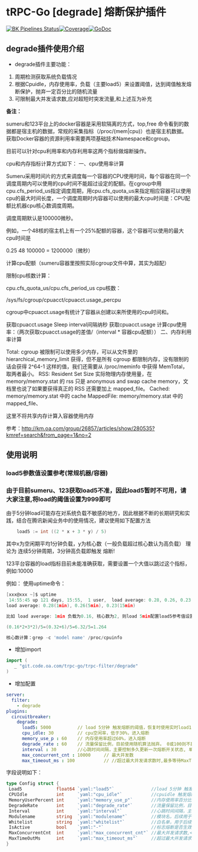 # tRPC-Go [degrade] 熔断保护插件

[![BK Pipelines Status](https://api.bkdevops.qq.com/process/api/external/pipelines/projects/pcgtrpcproject/p-b4b171fff152465397df973569962702/badge?X-DEVOPS-PROJECT-ID=pcgtrpcproject)](http://devops.oa.com:/ms/process/api-html/user/builds/projects/pcgtrpcproject/pipelines/p-b4b171fff152465397df973569962702/latestFinished?X-DEVOPS-PROJECT-ID=pcgtrpcproject)[![Coverage](https://tcoverage.woa.com/api/getCoverage/getTotalImg/?pipeline_id=p-b4b171fff152465397df973569962702)](http://macaron.oa.com/api/coverage/getTotalLink/?pipeline_id=p-b4b171fff152465397df973569962702)[![GoDoc](https://img.shields.io/badge/API%20Docs-GoDoc-green)](http://godoc.oa.com/git.code.oa.com/trpc-go/trpc-filter/degrade)

## degrade插件使用介绍

* degrade插件主要功能：

1. 周期检测获取系统负载情况
2. 根据Cpuidle，内存使用率，负载（主要load5）来设置阈值，达到阈值触发熔断保护，抛弃一定百分比的随机流量
3. 可限制最大并发请求数,应对超短时突发流量,和上述互为补充

**备注：**

sumeru和123平台上的docker容器是采用软隔离的方式，top,free 命令看到的数据都是宿主机的数据，常规的采集指标（/proc/(mem|cpu)）也是宿主机数据。获取Docker容器的资源利用率需要两项基础技术Namespace和cgroup。

目前可以针对cpu利用率和内存利用率这两个指标做熔断操作。

cpu和内存指标计算方式如下：
一、cpu使用率计算

Sumeru采用时间片的方式来调度每一个容器的CPU使用时间，每个容器在同一个调度周期内可以使用的cpu时间不能超过设定的配额。在cgroup中用cpu.cfs_period_us指定调度周期，用cpu.cfs_quota_us来指定相应容器可以使用cpu的最大时间长度，一个调度周期时内容器可以使用的最大cpu时间是：CPU配额比机器cpu核心数调度周期。

调度周期默认是100000微秒。

例如，一个48核的宿主机上有一个25%配额的容器，这个容器可以使用的最大cpu时间是

0.25 48 100000 = 1200000（微秒）

计算cpu配额（sumeru容器里按照实际cgroup文件中算，其实为超配）

限制cpu核数计算：

cpu.cfs_quota_us/cpu.cfs_period_us
cpu核数：

/sys/fs/cgroup/cpuacct/cpuacct.usage_percpu

cgroup中cpuacct.usage有统计了容器从创建以来所使用的cpu时间和。

获取cpuacct.usage
Sleep interval间隔纳秒
获取cpuacct.usage
计算cpu使用率：（两次获取cpuacct.usage的差值/（interval * 容器cpu配额））
二、内存利用率计算

Total: cgroup 被限制可以使用多少内存，可以从文件里的 hierarchical_memory_limit 获得，但不是所有 cgroup 都限制内存，没有限制的话会获得 2^64-1 这样的值，我们还需要从 /proc/meminfo 中获得 MemTotal，取两者最小。
RSS: Resident Set Size 实际物理内存使用量，在 memory/memory.stat 的 rss 只是 anonymous and swap cache memory，文档里也说了如果要获得真正的 RSS 还需要加上 mapped_file。
Cached: memory/memory.stat 中的 cache
MappedFile: memory/memory.stat 中的 mapped_file、

这里不将共享内存计算入容器使用内存

参考：<http://km.oa.com/group/26857/articles/show/280535?kmref=search&from_page=1&no=2>

## 使用说明

### load5参数值设置参考(常规机器/容器)

### 由于目前sumeru、123获取load5不准，因此load5暂时不可用，请大家注意,将load的阈值设置为999即可

由于5分钟load可能存在对系统负载不敏感的地方，因此根据不断的长期研究和实践，结合在腾讯新闻业务中的使用情况，建议使用如下配置方法

```go
    load5 := int ((2 * x + 3 * y) / 5)
```

其中x为空闲期平均1分钟负载，y为核心数（一般负载超过核心数认为高负载）
理论为 连续5分钟周期，3分钟高负载即触发 熔断!

123平台容器的load指标目前未能准确获取，需要设置一个大值以跳过这个指标，例如:10000

例如：
使用uptime命令：

```go
[xxx@xxx ~]$ uptime
 14:55:45 up 121 days, 15:55,  1 user,  load average: 0.28, 0.26, 0.23
load average: 0.28(1min), 0.26(5min), 0.23(15min)

比如 load average: 1min 负载为0.16, 核心数为2, 则load 5min配置load5参考值设置为1.264

(0.16*2+3*2)/5=(0.32+6)/5=6.32/5=1.264

核心数计算：grep -c 'model name' /proc/cpuinfo

```

* 增加import

```go
import (
   _ "git.code.oa.com/trpc-go/trpc-filter/degrade"
)
```

* 增加配置

```yaml
server:
  filter:
    - degrade
plugins:
  circuitbreaker:
    degrade:
      load5: 5000          // load 5分钟 触发熔断的阈值，恢复时使用实时load1 <= 本值来判断，更敏感(123平台使用大值跳过这个指标)
      cpu_idle: 30         // cpu空闲率，低于30%，进入熔断
      memory_use_p : 60    // 内存使用率超过60%，进入熔断
      degrade_rate : 60    // 流量保留比例，目前使用随机算法抛弃。 0或100则不启用此插件
      interval : 30        //心跳时间间隔，主要控制多久更新一次熔断开关状态, 单位"s"
      max_concurrent_cnt : 10000     // 最大并发数
      max_timeout_ms : 100           // //超过最大并发请求数时,最多等待MaxTimeOutMs才决定是丢弃还是继续处理
```

字段说明如下：

```go
type Config struct {
 Load5             float64 `yaml:"load5"`              //load 5分钟 触发熔断的阈值，恢复时使用实时load1 <= 本值来判断，更敏感
 CPUIdle           int     `yaml:"cpu_idle"`           //cpuidle 触发熔断的阈值
 MemoryUserPercent int     `yaml:"memory_use_p"`       //内存使用率百分比 触发熔断的阈值
 DegradeRate       int     `yaml:"degrade_rate"`       //流量保留比例，目前使用随机算法抛弃，迭代加入其他均衡算法
 Interval          int     `yaml:"interval"`           //心跳时间间隔，主要控制多久更新一次熔断开关状态
 Modulename        string  `yaml:"modulename"`         //模块名，后续用于上报鹰眼或其他日志
 Whitelist         string  `yaml:"whitelist"`          //白名单，用于后续跳过不被熔断控制的业务接口
 IsActive          bool    `yaml:"-"`                  //标志熔断是否生效
 MaxConcurrentCnt  int     `yaml:"max_concurrent_cnt"` //最大并发请求数,<=0时不开启.和上述熔断互为补充,能防止突发流量把服务打死,比如1ms内突然进入100W请求
 MaxTimeOutMs      int     `yaml:"max_timeout_ms"`     //超过最大并发请求数时,最多等待MaxTimeOutMs才决定是丢弃还是继续处理
}
```
